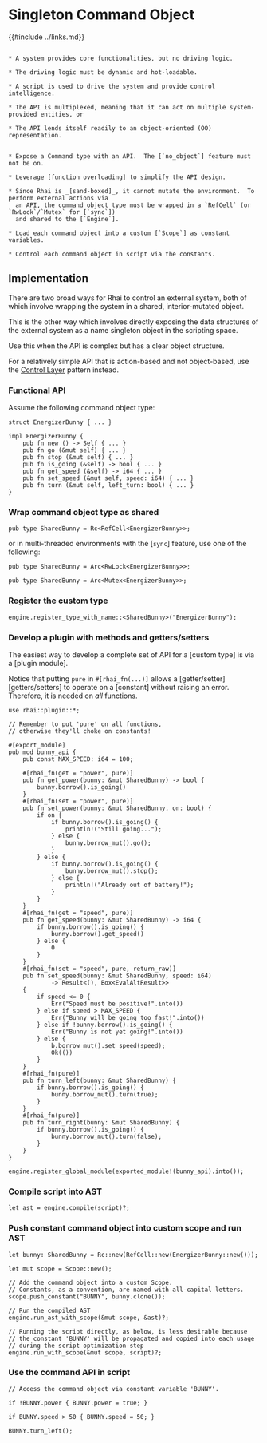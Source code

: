 Singleton Command Object
=======================

{{#include ../links.md}}


```admonish info "Usage scenario"

* A system provides core functionalities, but no driving logic.

* The driving logic must be dynamic and hot-loadable.

* A script is used to drive the system and provide control intelligence.

* The API is multiplexed, meaning that it can act on multiple system-provided entities, or

* The API lends itself readily to an object-oriented (OO) representation.
```

```admonish abstract "Key concepts"

* Expose a Command type with an API.  The [`no_object`] feature must not be on.

* Leverage [function overloading] to simplify the API design.

* Since Rhai is _[sand-boxed]_, it cannot mutate the environment.  To perform external actions via
  an API, the command object type must be wrapped in a `RefCell` (or `RwLock`/`Mutex` for [`sync`])
  and shared to the [`Engine`].

* Load each command object into a custom [`Scope`] as constant variables.

* Control each command object in script via the constants.
```


Implementation
--------------

There are two broad ways for Rhai to control an external system, both of which involve wrapping the
system in a shared, interior-mutated object.

This is the other way which involves directly exposing the data structures of the external system as
a name singleton object in the scripting space.

Use this when the API is complex but has a clear object structure.

For a relatively simple API that is action-based and not object-based, use the
[Control Layer]({{rootUrl}}/patterns/control.md) pattern instead.


### Functional API

Assume the following command object type:

```rust,no_run
struct EnergizerBunny { ... }

impl EnergizerBunny {
    pub fn new () -> Self { ... }
    pub fn go (&mut self) { ... }
    pub fn stop (&mut self) { ... }
    pub fn is_going (&self) -> bool { ... }
    pub fn get_speed (&self) -> i64 { ... }
    pub fn set_speed (&mut self, speed: i64) { ... }
    pub fn turn (&mut self, left_turn: bool) { ... }
}
```

### Wrap command object type as shared

```rust,no_run
pub type SharedBunny = Rc<RefCell<EnergizerBunny>>;
```

or in multi-threaded environments with the [`sync`] feature, use one of the following:

```rust,no_run
pub type SharedBunny = Arc<RwLock<EnergizerBunny>>;

pub type SharedBunny = Arc<Mutex<EnergizerBunny>>;
```

### Register the custom type

```rust,no_run
engine.register_type_with_name::<SharedBunny>("EnergizerBunny");
```

### Develop a plugin with methods and getters/setters

The easiest way to develop a complete set of API for a [custom type] is via a [plugin module].

Notice that putting `pure` in `#[rhai_fn(...)]` allows a [getter/setter][getters/setters] to operate
on a [constant] without raising an error.  Therefore, it is needed on _all_ functions.

```rust,no_run
use rhai::plugin::*;

// Remember to put 'pure' on all functions,
// otherwise they'll choke on constants!

#[export_module]
pub mod bunny_api {
    pub const MAX_SPEED: i64 = 100;

    #[rhai_fn(get = "power", pure)]
    pub fn get_power(bunny: &mut SharedBunny) -> bool {
        bunny.borrow().is_going()
    }
    #[rhai_fn(set = "power", pure)]
    pub fn set_power(bunny: &mut SharedBunny, on: bool) {
        if on {
            if bunny.borrow().is_going() {
                println!("Still going...");
            } else {
                bunny.borrow_mut().go();
            }
        } else {
            if bunny.borrow().is_going() {
                bunny.borrow_mut().stop();
            } else {
                println!("Already out of battery!");
            }
        }
    }
    #[rhai_fn(get = "speed", pure)]
    pub fn get_speed(bunny: &mut SharedBunny) -> i64 {
        if bunny.borrow().is_going() {
            bunny.borrow().get_speed()
        } else {
            0
        }
    }
    #[rhai_fn(set = "speed", pure, return_raw)]
    pub fn set_speed(bunny: &mut SharedBunny, speed: i64)
            -> Result<(), Box<EvalAltResult>>
    {
        if speed <= 0 {
            Err("Speed must be positive!".into())
        } else if speed > MAX_SPEED {
            Err("Bunny will be going too fast!".into())
        } else if !bunny.borrow().is_going() {
            Err("Bunny is not yet going!".into())
        } else {
            b.borrow_mut().set_speed(speed);
            Ok(())
        }
    }
    #[rhai_fn(pure)]
    pub fn turn_left(bunny: &mut SharedBunny) {
        if bunny.borrow().is_going() {
            bunny.borrow_mut().turn(true);
        }
    }
    #[rhai_fn(pure)]
    pub fn turn_right(bunny: &mut SharedBunny) {
        if bunny.borrow().is_going() {
            bunny.borrow_mut().turn(false);
        }
    }
}

engine.register_global_module(exported_module!(bunny_api).into());
```

### Compile script into AST

```rust,no_run
let ast = engine.compile(script)?;
```

### Push constant command object into custom scope and run AST

```rust,no_run
let bunny: SharedBunny = Rc::new(RefCell::new(EnergizerBunny::new()));

let mut scope = Scope::new();

// Add the command object into a custom Scope.
// Constants, as a convention, are named with all-capital letters.
scope.push_constant("BUNNY", bunny.clone());

// Run the compiled AST
engine.run_ast_with_scope(&mut scope, &ast)?;

// Running the script directly, as below, is less desirable because
// the constant 'BUNNY' will be propagated and copied into each usage
// during the script optimization step
engine.run_with_scope(&mut scope, script)?;
```

### Use the command API in script

```rust,no_run
// Access the command object via constant variable 'BUNNY'.

if !BUNNY.power { BUNNY.power = true; }

if BUNNY.speed > 50 { BUNNY.speed = 50; }

BUNNY.turn_left();
```
